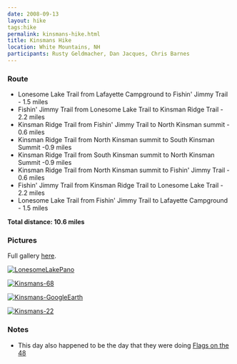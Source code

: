 ```yaml
---
date: 2008-09-13
layout: hike
tags:hike
permalink: kinsmans-hike.html
title: Kinsmans Hike
location: White Mountains, NH
participants: Rusty Geldmacher, Dan Jacques, Chris Barnes
---
```


### Route

  * Lonesome Lake Trail from Lafayette Campground to Fishin' Jimmy Trail - 1.5 miles
  * Fishin' Jimmy Trail from Lonesome Lake Trail to Kinsman Ridge Trail - 2.2 miles
  * Kinsman Ridge Trail from Fishin' Jimmy Trail to North Kinsman summit - 0.6 miles
  * Kinsman Ridge Trail from North Kinsman summit to South Kinsman Summit -0.9 miles
  * Kinsman Ridge Trail from South Kinsman summit to North Kinsman Summit -0.9 miles
  * Kinsman Ridge Trail from North Kinsman summit to Fishin' Jimmy Trail - 0.6 miles
  * Fishin' Jimmy Trail from Kinsman Ridge Trail to Lonesome Lake Trail - 2.2 miles
  * Lonesome Lake Trail from Fishin' Jimmy Trail to Lafayette Campground - 1.5 miles

**Total distance: 10.6 miles**

### Pictures

Full gallery [here](http://www.flickr.com/photos/geldmacher/sets/72157607336308025/).

[![LonesomeLakePano](http://farm4.static.flickr.com/3212/2864630350_6d2a459e4d.jpg)](http://www.flickr.com/photos/geldmacher/2864630350/)

[![Kinsmans-68](http://farm3.static.flickr.com/2341/2864627240_1d8e79e622.jpg)](http://www.flickr.com/photos/geldmacher/2864627240/)

[![Kinsmans-GoogleEarth](http://farm4.static.flickr.com/3021/2863787203_a66e88a9da.jpg)](http://www.flickr.com/photos/geldmacher/2863787203/)

[![Kinsmans-22](http://farm4.static.flickr.com/3072/2864623640_7baf76ee1d.jpg)](http://www.flickr.com/photos/geldmacher/2864623640/)

### Notes

  * This day also happened to be the day that they were doing [Flags on the 48](http://www.flagsonthe48.org/)
